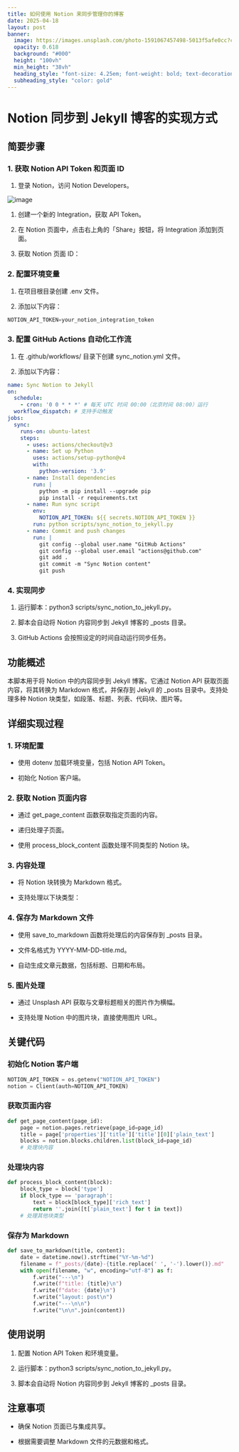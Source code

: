 ```yaml
---
title: 如何使用 Notion 来同步管理你的博客
date: 2025-04-18
layout: post
banner:
  image: https://images.unsplash.com/photo-1591067457498-5013f5afe0cc?crop=entropy&cs=tinysrgb&fit=max&fm=jpg&ixid=M3w2OTIwMzJ8MHwxfHJhbmRvbXx8fHx8fHx8fDE3NDQ5ODU5MzV8&ixlib=rb-4.0.3&q=80&w=1080
  opacity: 0.618
  background: "#000"
  height: "100vh"
  min_height: "38vh"
  heading_style: "font-size: 4.25em; font-weight: bold; text-decoration: underline"
  subheading_style: "color: gold"
---
```


# Notion 同步到 Jekyll 博客的实现方式

## 简要步骤

### 1. 获取 Notion API Token 和页面 ID

1. 登录 Notion，访问 Notion Developers。

![image](https://prod-files-secure.s3.us-west-2.amazonaws.com/a7a0cc5a-89b9-4cda-8686-1fba0ca52f40/d19c1afe-dea5-4312-9333-786b0ba83054/image.png?X-Amz-Algorithm=AWS4-HMAC-SHA256&X-Amz-Content-Sha256=UNSIGNED-PAYLOAD&X-Amz-Credential=ASIAZI2LB46653TOWKDC%2F20250418%2Fus-west-2%2Fs3%2Faws4_request&X-Amz-Date=20250418T141855Z&X-Amz-Expires=3600&X-Amz-Security-Token=IQoJb3JpZ2luX2VjEO3%2F%2F%2F%2F%2F%2F%2F%2F%2F%2FwEaCXVzLXdlc3QtMiJIMEYCIQCFCoCcgf9FWOG1XXkSJWUYbP%2FEgG7LjJMInIH%2Fhxo9OAIhAPwJhswLHYs%2FUCFS4W%2FRLIBVGfD9GKzOK5FJOjZ864EoKv8DCHYQABoMNjM3NDIzMTgzODA1Igz6GcsZiaQcdZpqIq4q3ANyy347gCDqusnIPP0pAgJ7kJ8tn96dwJbHK9vA3koviuFOuG37uJqcw7%2FJS7FWcuQpAnY9qScQd%2BVCTCFLA4yBKM%2F8YRWWKLjaNqFRvgc1G1a7egrA3okOYYFzwXxeGG6hqK7kJsgWp8MBOArQSeEATXGr8Jc6jqyYmIUBTwX9BddF%2Fkut41JJuf97UakUJR6BFPMG6ZbgIIuZfBhN8kbQGlQ%2F28RZVMRlfPYwk1O3jyv73CcKsRy%2FZMQUn%2Bds2joRvGtUbCy3SU9TbAU5uP3tlIw4Adr8i2RPFMGEAZbgrkAvBc7O7ufg0vF5WEkKCEkhnCuhdDxmLjfy%2FywNFKYxBRU11HNG9fjWxrUSldKj7Sb6UDqBUxsEKnHBbUOIgyk5k0j8tcQ6eJEkkQWWdaPWMbjJGecfSNcdxUI7PEepWcauj6KeK5mnBsb1aakGDmRq17X657AE4z3tkmnn%2FNqm2JgbtiWNR7N8ldMYWngy2VXSB%2BXaEvKmlELLjUzRO8y%2BeYqCxgw%2F%2BXemc0DSVXvcMeZ6e%2BK6qIKyTTrt1x%2F4EyQa8pfbq3g%2FddXdPTVgo3uEGPiwUtG1oD4OW%2FgyEwv6IYDh8ePqwF03kiozLtmIebsUCDeDgD0GIVesWTDKjYnABjqkARBOVwXBp%2FOB91OHp%2FbRxZeL%2B1Xgs1az4mHQNUG1tgkG2vq57y4UDAJPkS8OztsQur67KRh6bwzdOXD91BcRi5Gd4nQGoFPvI55Qihj1UtGL1Xvj%2FHO18KeRCV1syxJ43ar3rD7Vz0AakfChxO4b80rzFYUkPVlBpvsgSmKyfPK%2BGUaRkI3BpeYyakxnE6hudKYZ4Dvh3l84kFMJ%2Bho13Zw0ljxg&X-Amz-Signature=dd4fb9fa280d22fa8b118a414fd93e3c1320f3ee320e6dce28a9d2214b8bf3a3&X-Amz-SignedHeaders=host&x-id=GetObject)

1. 创建一个新的 Integration，获取 API Token。

1. 在 Notion 页面中，点击右上角的「Share」按钮，将 Integration 添加到页面。

1. 获取 Notion 页面 ID：


### 2. 配置环境变量

1. 在项目根目录创建 .env 文件。

1. 添加以下内容：

```javascript
NOTION_API_TOKEN=your_notion_integration_token
```

### 3. 配置 GitHub Actions 自动化工作流

1. 在 .github/workflows/ 目录下创建 sync_notion.yml 文件。

1. 添加以下内容：

```yaml
name: Sync Notion to Jekyll
on:
  schedule:
    - cron: '0 0 * * *' # 每天 UTC 时间 00:00（北京时间 08:00）运行
  workflow_dispatch: # 支持手动触发
jobs:
  sync:
    runs-on: ubuntu-latest
    steps:
      - uses: actions/checkout@v3
      - name: Set up Python
        uses: actions/setup-python@v4
        with:
          python-version: '3.9'
      - name: Install dependencies
        run: |
          python -m pip install --upgrade pip
          pip install -r requirements.txt
      - name: Run sync script
        env:
          NOTION_API_TOKEN: ${{ secrets.NOTION_API_TOKEN }}
        run: python scripts/sync_notion_to_jekyll.py
      - name: Commit and push changes
        run: |
          git config --global user.name "GitHub Actions"
          git config --global user.email "actions@github.com"
          git add .
          git commit -m "Sync Notion content"
          git push
```

### 4. 实现同步

1. 运行脚本：python3 scripts/sync_notion_to_jekyll.py。

1. 脚本会自动将 Notion 内容同步到 Jekyll 博客的 _posts 目录。

1. GitHub Actions 会按照设定的时间自动运行同步任务。

## 功能概述

本脚本用于将 Notion 中的内容同步到 Jekyll 博客。它通过 Notion API 获取页面内容，将其转换为 Markdown 格式，并保存到 Jekyll 的 _posts 目录中。支持处理多种 Notion 块类型，如段落、标题、列表、代码块、图片等。

## 详细实现过程

### 1. 环境配置

- 使用 dotenv 加载环境变量，包括 Notion API Token。

- 初始化 Notion 客户端。

### 2. 获取 Notion 页面内容

- 通过 get_page_content 函数获取指定页面的内容。

- 递归处理子页面。

- 使用 process_block_content 函数处理不同类型的 Notion 块。

### 3. 内容处理

- 将 Notion 块转换为 Markdown 格式。

- 支持处理以下块类型：


### 4. 保存为 Markdown 文件

- 使用 save_to_markdown 函数将处理后的内容保存到 _posts 目录。

- 文件名格式为 YYYY-MM-DD-title.md。

- 自动生成文章元数据，包括标题、日期和布局。

### 5. 图片处理

- 通过 Unsplash API 获取与文章标题相关的图片作为横幅。

- 支持处理 Notion 中的图片块，直接使用图片 URL。

## 关键代码

### 初始化 Notion 客户端

```python
NOTION_API_TOKEN = os.getenv("NOTION_API_TOKEN")
notion = Client(auth=NOTION_API_TOKEN)
```

### 获取页面内容

```python
def get_page_content(page_id):
    page = notion.pages.retrieve(page_id=page_id)
    title = page['properties']['title']['title'][0]['plain_text']
    blocks = notion.blocks.children.list(block_id=page_id)
    # 处理块内容
```

### 处理块内容

```python
def process_block_content(block):
    block_type = block['type']
    if block_type == 'paragraph':
        text = block[block_type]['rich_text']
        return ''.join([t['plain_text'] for t in text])
    # 处理其他块类型
```

### 保存为 Markdown

```python
def save_to_markdown(title, content):
    date = datetime.now().strftime("%Y-%m-%d")
    filename = f"_posts/{date}-{title.replace(' ', '-').lower()}.md"
    with open(filename, "w", encoding="utf-8") as f:
        f.write("---\n")
        f.write(f"title: {title}\n")
        f.write(f"date: {date}\n")
        f.write("layout: post\n")
        f.write("---\n\n")
        f.write("\n\n".join(content))
```

## 使用说明

1. 配置 Notion API Token 和环境变量。

1. 运行脚本：python3 scripts/sync_notion_to_jekyll.py。

1. 脚本会自动将 Notion 内容同步到 Jekyll 博客的 _posts 目录。

## 注意事项

- 确保 Notion 页面已与集成共享。

- 根据需要调整 Markdown 文件的元数据和格式。